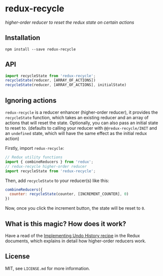 # redux-recycle

_higher-order reducer to reset the redux state on certain actions_


## Installation

```
npm install --save redux-recycle
```


## API

```js
import recycleState from 'redux-recycle';
recycleState(reducer, [ARRAY_OF_ACTIONS])
recycleState(reducer, [ARRAY_OF_ACTIONS], initialState)
```


## Ignoring actions

`redux-recycle` is a reducer enhancer (higher-order reducer), it provides the
`recycleState` function, which takes an existing reducer and an array of
actions that will reset the state. Optionally, you can also pass an initial
state to reset to. (defaults to calling your reducer with
`@@redux-recycle/INIT` and an `undefined` state, which will have the same effect
as the initial redux action)

Firstly, import `redux-recycle`:

```js
// Redux utility functions
import { combineReducers } from 'redux';
// redux-recycle higher-order reducer
import recycleState from 'redux-recycle';
```

Then, add `recycleState` to your reducer(s) like this:

```js
combineReducers({
  counter: recycleState(counter, [INCREMENT_COUNTER], 0)
})
```

Now, once you click the increment button, the state will be reset to `0`.


## What is this magic? How does it work?

Have a read of the [Implementing Undo History recipe](https://rackt.github.io/redux/docs/recipes/ImplementingUndoHistory.html)
in the Redux documents, which explains in detail how higher-order reducers work.


## License

MIT, see `LICENSE.md` for more information.
